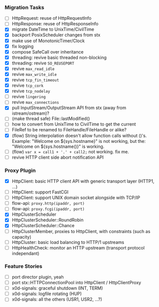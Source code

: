 ### Migration Tasks

- [ ] HttpRequest: reuse of HttpRequestInfo
- [ ] HttpResponse: reuse of HttpResponseInfo
- [x] migrate DateTime to UnixTime/CivilTime
- [x] backport PosixScheduler changes from stx
- [x] make use of MonotonicTimer/Clock
- [x] fix logging
- [x] compose SafeCall over inheritance
- [x] threading: revive basic threaded non-blocking
- [x] threading: revive `SO_REUSEPORT`
- [x] revive `max_read_idle`
- [x] revive `max_write_idle`
- [x] revive `tcp_fin_timeout`
- [x] revive `tcp_cork`
- [x] revive `tcp_nodelay`
- [ ] revive `lingering`
- [ ] revive `max_connections`
- [x] pull InputStream/OutputStream API from stx (away from istream/ostream)?
- [ ] (make thread safe) File::lastModified()
- [ ] how to convert from UnixTime to CivilTime to get the current
- [ ] FileRef to be renamed to FileHandle/FileHandle or alike?
- [x] (flow) String interpolation doesn't allow function calls without ()'s.
      Example: "Welcome on ${sys.hostname}" is not working,
      but the: "Welcome on ${sys.hostname()}" is working.
- [ ] (flow) `var x = call1 + '.' + call2;` not working. fix me.
- [ ] revive HTTP client side abort notification API

### Proxy Plugin

- [x] HttpClient: basic HTTP client API with generic transport layer (HTTP1, ...)
- [ ] HttpClient: support FastCGI
- [ ] HttpClient: support UNIX domain socket alongside with TCP/IP
- [ ] flow-api: `proxy.http(ipaddr, port)`
- [ ] flow-api: `proxy.fcgi(ipaddr, port)`
- [x] HttpClusterScheduler
- [x] HttpClusterScheduler::RoundRobin
- [x] HttpClusterScheduler::Chance
- [ ] HttpClusterMember, proxies to HttpClient, with constraints (such as capacity)
- [ ] HttpCluster: basic load balancing to HTTP/1 upstreams
- [ ] HttpHealthCheck: monitor an HTTP upstream (transport protocol independant)

### Feature Stories

- [ ] port director plugin, yeah
- [ ] port stx::HTTPConnectionPool into HttpClient / HttpClientProxy
- [ ] x0d-signals: graceful shutdown (INT, TERM)
- [ ] x0d-signals: logfile rotating (HUP)
- [ ] x0d-signals: all the others (USR1, USR2, ...?)
